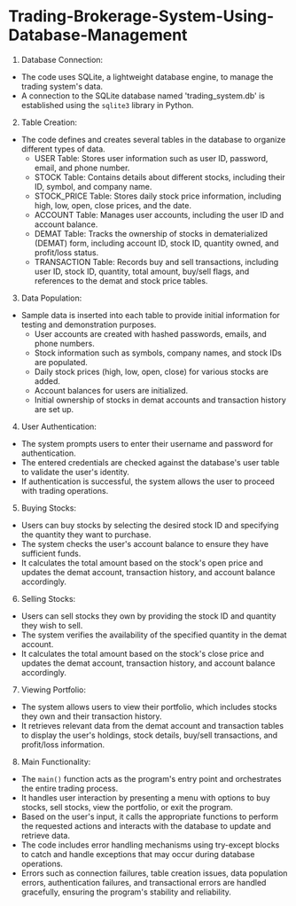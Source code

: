 # Trading-Brokerage-System-Using-Database-Management
1. Database Connection:
- The code uses SQLite, a lightweight database engine, to manage the trading system's data.
- A connection to the SQLite database named 'trading_system.db' is established using the `sqlite3` library in Python.
2. Table Creation:
- The code defines and creates several tables in the database to organize different types of data.
  - USER Table: Stores user information such as user ID, password, email, and phone number.
  - STOCK Table: Contains details about different stocks, including their ID, symbol, and company name.
  - STOCK_PRICE Table: Stores daily stock price information, including high, low, open, close prices, and the date.
  - ACCOUNT Table: Manages user accounts, including the user ID and account balance.
  - DEMAT Table: Tracks the ownership of stocks in dematerialized (DEMAT) form, including account ID, stock ID, quantity owned, and profit/loss status.
  - TRANSACTION Table: Records buy and sell transactions, including user ID, stock ID, quantity, total amount, buy/sell flags, and references to the demat and stock price tables.
3. Data Population:
- Sample data is inserted into each table to provide initial information for testing and demonstration purposes.
  - User accounts are created with hashed passwords, emails, and phone numbers.
  - Stock information such as symbols, company names, and stock IDs are populated.
  - Daily stock prices (high, low, open, close) for various stocks are added.
  - Account balances for users are initialized.
  - Initial ownership of stocks in demat accounts and transaction history are set up.
4. User Authentication:
- The system prompts users to enter their username and password for authentication.
- The entered credentials are checked against the database's user table to validate the user's identity.
- If authentication is successful, the system allows the user to proceed with trading operations.
5. Buying Stocks:
- Users can buy stocks by selecting the desired stock ID and specifying the quantity they want to purchase.
- The system checks the user's account balance to ensure they have sufficient funds.
- It calculates the total amount based on the stock's open price and updates the demat account, transaction history, and account balance accordingly.
6. Selling Stocks:
- Users can sell stocks they own by providing the stock ID and quantity they wish to sell.
- The system verifies the availability of the specified quantity in the demat account.
- It calculates the total amount based on the stock's close price and updates the demat account, transaction history, and account balance accordingly.
7. Viewing Portfolio:
- The system allows users to view their portfolio, which includes stocks they own and their transaction history.
- It retrieves relevant data from the demat account and transaction tables to display the user's holdings, stock details, buy/sell transactions, and profit/loss information.
8. Main Functionality:
- The `main()` function acts as the program's entry point and orchestrates the entire trading process.
- It handles user interaction by presenting a menu with options to buy stocks, sell stocks, view the portfolio, or exit the program.
- Based on the user's input, it calls the appropriate functions to perform the requested actions and interacts with the database to update and retrieve data.
- The code includes error handling mechanisms using try-except blocks to catch and handle exceptions that may occur during database operations.
- Errors such as connection failures, table creation issues, data population errors, authentication failures, and transactional errors are handled gracefully, ensuring the program's stability and reliability.

